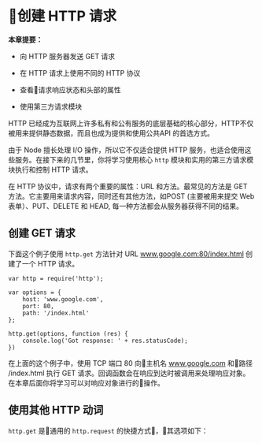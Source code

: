 # 创建 HTTP 请求

**本章提要：**

* 向 HTTP 服务器发送 GET 请求

* 在 HTTP 请求上使用不同的 HTTP 协议

* 查看请求响应状态和头部的属性

* 使用第三方请求模块

HTTP 已经成为互联网上许多私有和公有服务的底层基础的核心部分，HTTP不仅被用来提供静态数据，而且也成为提供和使用公共API 的首选方式。

由于 Node 擅长处理 I/O 操作，所以它不仅适合提供 HTTP 服务，也适合使用这些服务。在接下来的几节里，你将学习使用核心 `http` 模块和实用的第三方请求模块执行和控制 HTTP 请求。

在 HTTP 协议中，请求有两个重要的属性：URL 和方法。最常见的方法是 GET 方法。它主要用来请求内容，同时还有其他方法，如POST (主要被用来提交 Web 表单）、PUT、DELETE 和 HEAD, 每一种方法都会从服务器获得不同的结果。

## 创建 GET 请求

下面这个例子使用 `http.get` 方法针对 URL www.google.com:80/index.html 创建了一个 HTTP 请求。

```
var http = require('http');

var options = {
    host: 'www.google.com',
    port: 80,
    path: '/index.html'
};

http.get(options, function (res) {
    console.log('Got response: ' + res.statusCode);
})
```
在上面的这个例子中，使用 TCP 端口 80 向主机名 www.google.com 和路径 /index.html 执行 GET 请求。回调函数会在响应到达时被调用来处理响应对象。在本章后面你将学习可以对响应对象进行的操作。

## 使用其他 HTTP 动词

`http.get` 是通用的 `http.request` 的快捷方式，其选项如下：
